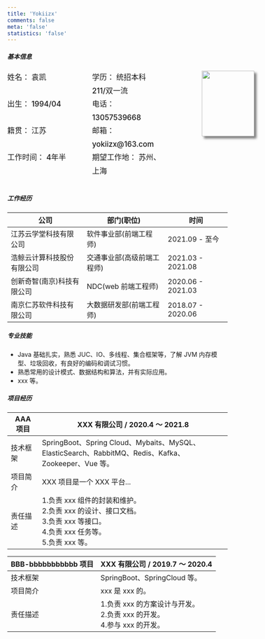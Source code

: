 ```yaml
---
title: 'Yokiizx'
comments: false
meta: 'false'
statistics: 'false'
---
```


##### 基本信息

<div class='me-basic__info'>
    <div class="me-basic__info--item">姓名： 袁凯</div>
    <div class="me-basic__info--item">学历： 统招本科 &nbsp; 211/双一流</div>
    <div class="me-basic__info--item">出生： 1994/04</div>
    <div class="me-basic__info--item">电话： 13057539668</div>
    <div class="me-basic__info--item">籍贯： 江苏</div>
    <div class="me-basic__info--item">邮箱： yokiizx@163.com</div>
    <div class="me-basic__info--item">工作时间： 4年半</div>
    <div class="me-basic__info--item">期望工作地： 苏州、上海</div>
    <div class="me-basic__info--avatar">
        <img src="https://cdn.staticaly.com/gh/yokiizx/picgo@master/img/202212182320591.png" width="120px" height="150px">
    </div>
</div>

<br/>

##### 工作经历

| 公司                       | 部门(职位)                 | 时间              |
| -------------------------- | -------------------------- | ----------------- |
| 江苏云学堂科技有限公司     | 软件事业部(前端工程师)     | 2021.09 - 至今    |
| 浩鲸云计算科技股份有限公司 | 交通事业部(高级前端工程师) | 2021.03 - 2021.08 |
| 创新奇智(南京)科技有限公司 | NDC(web 前端工程师)        | 2020.06 - 2021.03 |
| 南京仁苏软件科技有限公司   | 大数据研发部(前端工程师)   | 2018.07 - 2020.06 |

##### 专业技能

- Java 基础扎实，熟悉 JUC、IO、多线程、集合框架等，了解 JVM 内存模型、垃圾回收，有良好的编码和调试习惯。
- 熟悉常用的设计模式、数据结构和算法，并有实际应用。
- xxx 等。

##### 项目经历

| AAA 项目 | XXX 有限公司 / 2020.4 ～ 2021.8                                                                                                     |
| -------- | ----------------------------------------------------------------------------------------------------------------------------------- |
| 技术框架 | SpringBoot、Spring Cloud、Mybaits、MySQL、ElasticSearch、RabbitMQ、Redis、Kafka、<br />Zookeeper、Vue 等。                          |
| 项目简介 | XXX 项目是一个 XXX 平台...                                                                                                          |
| 责任描述 | 1.负责 xxx 组件的封装和维护。<br/>2.负责 xxx 的设计、接口文档。<br/>3.负责 xxx 等接口。<br/>4.负责 xxx 任务等。<br/>5.负责 xxx 等。 |

| BBB-bbbbbbbbbbb 项目 | XXX 有限公司 / 2019.7 ～ 2020.4                                               |
| -------------------- | ----------------------------------------------------------------------------- |
| 技术框架             | SpringBoot、SpringCloud 等。                                                  |
| 项目简介             | xxx 是 xxx 的。                                                               |
| 责任描述             | 1.负责 xxx 的方案设计与开发。<br/>2.负责 xxx 的开发。<br/>4.参与 xxx 的开发。 |

<style>
  /* “项目经历”的表格宽度设定 */
  div figure:nth-of-type(3) table th:nth-of-type(1),
  div figure:nth-of-type(4) table th:nth-of-type(1),
  div figure:nth-of-type(5) table th:nth-of-type(1),
  div figure:nth-of-type(6) table th:nth-of-type(1) {
    width: 20% !important;
    font-size: 1.2em;
    color: black;
	}
  div figure:nth-of-type(3) table th:nth-of-type(2),
  div figure:nth-of-type(4) table th:nth-of-type(2),
  div figure:nth-of-type(5) table th:nth-of-type(2),
  div figure:nth-of-type(6) table th:nth-of-type(2) {
		width: 80% !important;
	}
    /* “个人简介”距离顶部调整 */
  #write h2:first-of-type {
    margin-top: 0em;
    color: black;
	}
  h4 {
    border-bottom: 0
  }

  .me-basic__info {
    position: relative;
    display: flex;
    width: 70%;
    flex-wrap: wrap;
    justify-content: space-between;
  }
  .me-basic__info--item {
    width: 45%;
    color: var(--font-color);
    font-weight: 500;
    font-size: 1.06rem;
    line-height: 1.8;
  }
  .me-basic__info--avatar {
    position: absolute;
    right: -13.25rem;
  }
  img {
    width: 120px;
    height: 150px;
    object-fit: cover;
    box-shadow: 5px 5px 5px rgba(0,0,0,.5);
  }
</style>
